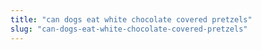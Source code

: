 ```yaml
---
title: "can dogs eat white chocolate covered pretzels"
slug: "can-dogs-eat-white-chocolate-covered-pretzels"
---
```


